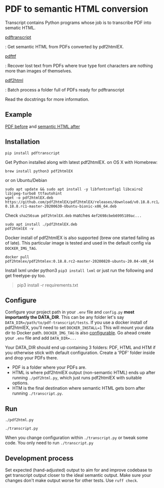 # PDF to semantic HTML conversion

Transcript contains Python programs whose job is to transcribe PDF into
sematic HTML.

[pdftranscript](pdftranscript/transcript.py)

:   Get semantic HTML from PDFs converted by pdf2htmlEX.

[pdfttf](pdftranscript/ttf.py)

:   Recover lost text from PDFs where true type font characters are nothing more than
    images of themselves.

[pdf2html](pdftranscript/pdf2html.py)

:   Batch process a folder full of PDFs ready for pdftranscript

Read the docstrings for more information.

## Example

[PDF before](https://fmalina.github.io/PDFtranscript/tests/PDF/report-1967329.pdf)
and [semantic HTML after](https://fmalina.github.io/PDFtranscript/tests/HTM/report-1967329.htm)

## Installation
    
    pip install pdftranscript

Get Python installed along with latest pdf2htmlEX. 
on OS X with Homebrew:

    brew install python3 pdf2htmlEX

or on Ubuntu/Debian

    sudo apt update && sudo apt install -y libfontconfig1 libcairo2 libjpeg-turbo8 ttfautohint
    wget -o pdf2htmlEX.deb https://github.com/pdf2htmlEX/pdf2htmlEX/releases/download/v0.18.8.rc1/pdf2htmlEX-0.18.8.rc1-master-20200630-Ubuntu-bionic-x86_64.deb

Check `sha256sum pdf2htmlEX.deb` matches `4ef2698cbeb6995189ac...`

    sudo apt install ./pdf2htmlEX.deb
    pdf2htmlEX -v

Docker install of pdf2htmlEX is also supported (brew one started failing
as of late). This particular image is tested and used in the default
config via `DOCKER_IMG_TAG`.

    docker pull
    pdf2htmlex/pdf2htmlex:0.18.8.rc2-master-20200820-ubuntu-20.04-x86_64

Install lxml under python3 `pip3 install lxml` or just run the following
and get freetype-py too.

> pip3 install -r requirements.txt

## Configure

Configure your project path in your `.env` file and `config.py` **most
importantly the DATA_DIR**. This can be any folder let\'s say
`DATA_DIR=/path/to/pdf-transcript/tests`. If you use a docker install
of pdf2htmlEX, you\'ll need to set `DOCKER_INSTALL=1` This will mount
your data dir to Docker path. `DOCKER_IMG_TAG` is also
[configurable](pdftranscript/config.py). Go ahead create your `.env` file and add
`DATA_DIR=...`

Your DATA_DIR should end up containing 3 folders: PDF, HTML and HTM if
you otherwise stick with default configuration. Create a 'PDF' folder
inside and drop your PDFs there.

-   PDF is a folder where your PDFs are.
-   HTML is where pdf2htmlEX output (non-semantic HTML) ends up after
    running `./pdf2html.py`, which just runs pdf2htmlEX with suitable
    options.
-   HTM is the final destination where semantic HTML gets born after
    running `./transcript.py`.

## Run

`./pdf2html.py`

`./transcript.py`

When you change configuration within `./transcript.py` or tweak some
code. You only need to run `./transcript.py`

## Development process

Set expected (hand-adjusted) output to aim for and improve codebase to
get transcript output closer to the ideal semantic output. Make sure
your changes don't make output worse for other tests. Use
`ruff check`.
